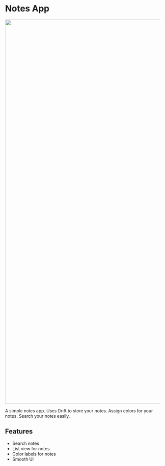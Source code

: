 # Notes App

<img width="1248" src="https://www.creativefabrica.com/wp-content/uploads/2019/07/Yellow-notes-line-icon-by-Home-Sweet.jpg">

A simple notes app. Uses Drift to store your notes. Assign colors for your notes. Search your notes easily.

## Features
 - Search notes
 - List view for notes
 - Color labels for notes
 - Smooth UI 
 
